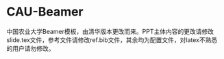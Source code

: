 # CAU-Beamer
中国农业大学Beamer模板，由清华版本更改而来。PPT主体内容的更改请修改slide.tex文件，参考文件请修改ref.bib文件，其余均为配置文件，对latex不熟悉的用户请勿修改。
